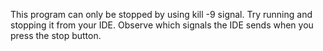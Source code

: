 This program can only be stopped by using kill -9 signal.
Try running and stopping it from your IDE.
Observe which signals the IDE sends when you press the stop button.
